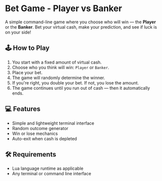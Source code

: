 # Bet Game - Player vs Banker

A simple command-line game where you choose who will win — the **Player** or the **Banker**. Bet your virtual cash, make your prediction, and see if luck is on your side!

## 🕹️ How to Play

1. You start with a fixed amount of virtual cash.
2. Choose who you think will win: `Player` or `Banker`.
3. Place your bet.
4. The game will randomly determine the winner.
5. If you're right, you double your bet. If not, you lose the amount.
6. The game continues until you run out of cash — then it automatically ends.

## 💻 Features

- Simple and lightweight terminal interface
- Random outcome generator
- Win or lose mechanics
- Auto-exit when cash is depleted

## 🛠️ Requirements

- Lua language runtime as applicable
- Any terminal or command line interface

